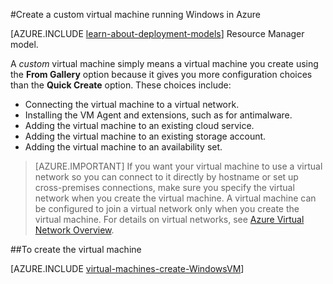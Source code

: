 <properties
    pageTitle="Create a custom virtual machine running Windows | Microsoft Azure"
    description="Learn to create a custom virtual machine running Windows in Azure."
    services="virtual-machines"
    documentationCenter=""
    authors="cynthn"
    manager="timlt"
    editor=""
    tags="azure-service-management"/>


<tags
    ms.service="virtual-machines"
    ms.workload="infrastructure-services"
    ms.tgt_pltfrm="vm-windows"
    ms.devlang="na"
    ms.topic="article"
    ms.date="08/11/2015"
    ms.author="cynthn"/>

#Create a custom virtual machine running Windows in Azure

[AZURE.INCLUDE [learn-about-deployment-models](../../includes/learn-about-deployment-models-classic-include.md)] Resource Manager model.


A *custom* virtual machine simply means a virtual machine you create using the **From Gallery** option because it gives you more configuration choices than the **Quick Create** option. These choices include:

- Connecting the virtual machine to a virtual network.
- Installing the VM Agent and extensions, such as for antimalware.
- Adding the virtual machine to an existing cloud service.
- Adding the virtual machine to an existing storage account.
- Adding the virtual machine to an availability set.

> [AZURE.IMPORTANT] If you want your virtual machine to use a virtual network so you can connect to it directly by hostname or set up cross-premises connections, make sure you specify the virtual network when you create the virtual machine. A virtual machine can be configured to join a virtual network only when you create the virtual machine. For details on virtual networks, see [Azure Virtual Network Overview](virtual-networks-overview.md).

##To create the virtual machine

[AZURE.INCLUDE [virtual-machines-create-WindowsVM](../../includes/virtual-machines-create-windowsvm.md)]

